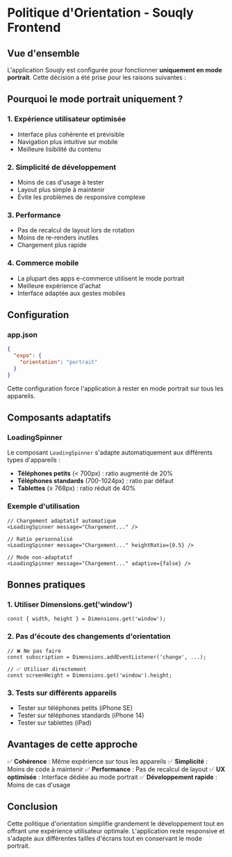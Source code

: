 # Politique d'Orientation - Souqly Frontend

## Vue d'ensemble

L'application Souqly est configurée pour fonctionner **uniquement en mode portrait**. Cette décision a été prise pour les raisons suivantes :

## Pourquoi le mode portrait uniquement ?

### 1. **Expérience utilisateur optimisée**
- Interface plus cohérente et prévisible
- Navigation plus intuitive sur mobile
- Meilleure lisibilité du contenu

### 2. **Simplicité de développement**
- Moins de cas d'usage à tester
- Layout plus simple à maintenir
- Évite les problèmes de responsive complexe

### 3. **Performance**
- Pas de recalcul de layout lors de rotation
- Moins de re-renders inutiles
- Chargement plus rapide

### 4. **Commerce mobile**
- La plupart des apps e-commerce utilisent le mode portrait
- Meilleure expérience d'achat
- Interface adaptée aux gestes mobiles

## Configuration

### app.json
```json
{
  "expo": {
    "orientation": "portrait"
  }
}
```

Cette configuration force l'application à rester en mode portrait sur tous les appareils.

## Composants adaptatifs

### LoadingSpinner
Le composant `LoadingSpinner` s'adapte automatiquement aux différents types d'appareils :

- **Téléphones petits** (< 700px) : ratio augmenté de 20%
- **Téléphones standards** (700-1024px) : ratio par défaut
- **Tablettes** (≥ 768px) : ratio réduit de 40%

### Exemple d'utilisation
```tsx
// Chargement adaptatif automatique
<LoadingSpinner message="Chargement..." />

// Ratio personnalisé
<LoadingSpinner message="Chargement..." heightRatio={0.5} />

// Mode non-adaptatif
<LoadingSpinner message="Chargement..." adaptive={false} />
```

## Bonnes pratiques

### 1. **Utiliser Dimensions.get('window')**
```tsx
const { width, height } = Dimensions.get('window');
```

### 2. **Pas d'écoute des changements d'orientation**
```tsx
// ❌ Ne pas faire
const subscription = Dimensions.addEventListener('change', ...);

// ✅ Utiliser directement
const screenHeight = Dimensions.get('window').height;
```

### 3. **Tests sur différents appareils**
- Tester sur téléphones petits (iPhone SE)
- Tester sur téléphones standards (iPhone 14)
- Tester sur tablettes (iPad)

## Avantages de cette approche

✅ **Cohérence** : Même expérience sur tous les appareils
✅ **Simplicité** : Moins de code à maintenir
✅ **Performance** : Pas de recalcul de layout
✅ **UX optimisée** : Interface dédiée au mode portrait
✅ **Développement rapide** : Moins de cas d'usage

## Conclusion

Cette politique d'orientation simplifie grandement le développement tout en offrant une expérience utilisateur optimale. L'application reste responsive et s'adapte aux différentes tailles d'écrans tout en conservant le mode portrait. 